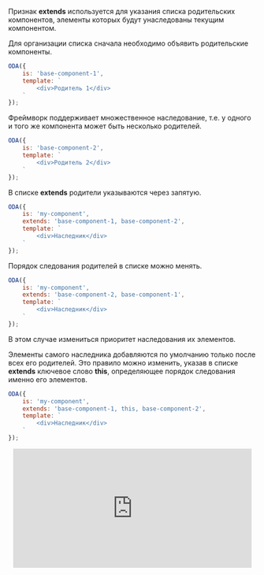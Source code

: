 Признак **extends** используется для указания списка родительских компонентов, элементы которых будут унаследованы текущим компонентом.

Для организации списка сначала необходимо объявить родительские компоненты.

```javascript run_line_edit_console_[base-component-1.js]
ODA({
    is: 'base-component-1',
    template: `
        <div>Родитель 1</div>
    `
});
```

Фреймворк поддерживает множественное наследование, т.е. у одного и того же компонента может быть несколько родителей.

```javascript run_line_edit_console_[base-component-2.js]
ODA({
    is: 'base-component-2',
    template: `
        <div>Родитель 2</div>
    `
});
```

В списке **extends** родители указываются через запятую.

```javascript _run_line_edit_console_[my-component.js]_{base-component-1.js_base-component-2.js}
ODA({
    is: 'my-component',
    extends: 'base-component-1, base-component-2',
    template: `
        <div>Наследник</div>
    `
});
```

Порядок следования родителей в списке можно менять.

```javascript _run_line_edit_console_[my-component.js]_{base-component-1.js_base-component-2.js}
ODA({
    is: 'my-component',
    extends: 'base-component-2, base-component-1',
    template: `
        <div>Наследник</div>
    `
});
```

В этом случае измениться приоритет наследования их элементов.

Элементы самого наследника добавляются по умолчанию только после всех его родителей. Это правило можно изменить, указав в списке **extends** ключевое слово **this**, определяющее порядок следования именно его элементов.

```javascript _run_line_edit_console_[my-component.js]_{base-component-1.js_base-component-2.js}
ODA({
    is: 'my-component',
    extends: 'base-component-1, this, base-component-2',
    template: `
        <div>Наследник</div>
    `
});
```

<div style="position:relative;padding-bottom:48%; margin:10px">
    <iframe src="https://www.youtube.com/embed/zCwMK7TGCD8?start=0" frameborder="0" allow="accelerometer; autoplay; encrypted-media; gyroscope; picture-in-picture" allowfullscreen
    	style="position:absolute;width:100%;height:100%;"></iframe>
</div>
